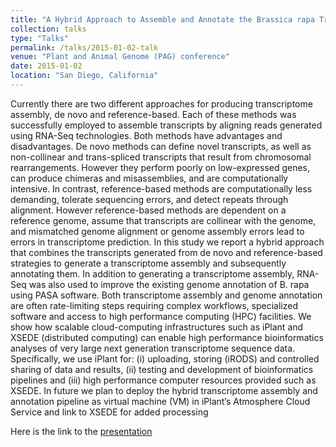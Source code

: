 ```yaml
---
title: "A Hybrid Approach to Assemble and Annotate the Brassica rapa Transcriptome in the Cloud through the iPlant Collaborative and XSEDE"
collection: talks
type: "Talks"
permalink: /talks/2015-01-02-talk
venue: "Plant and Animal Genome (PAG) conference"
date: 2015-01-02
location: "San Diego, California"
---
```


Currently there are two different approaches for producing transcriptome assembly, de novo and reference-based. Each of these methods was successfully employed to assemble transcripts by aligning reads generated using RNA-Seq technologies. Both methods have advantages and disadvantages. De novo methods can define novel transcripts, as well as non-collinear and trans-spliced transcripts that result from chromosomal rearrangements.  However they perform poorly on low-expressed genes, can produce chimeras and misassemblies, and are computationally intensive. In contrast, reference-based methods are computationally less demanding, tolerate sequencing errors, and detect repeats through alignment. However reference-based methods are dependent on a reference genome, assume that transcripts are collinear with the genome, and mismatched genome alignment or genome assembly errors lead to errors in transcriptome prediction. In this study we report a hybrid approach that combines the transcripts generated from de novo and reference-based strategies to generate a transcriptome assembly and subsequently annotating them. In addition to generating a transcriptome assembly, RNA-Seq was also used to improve the existing genome annotation of B. rapa using PASA software. Both transcriptome assembly and genome annotation are often rate-limiting steps requiring complex workflows, specialized software and access to high performance computing (HPC) facilities. We show how scalable cloud-computing infrastructures such as iPlant and XSEDE (distributed computing) can enable high performance bioinformatics analyses of very large next generation transcriptome sequence data. Specifically, we use iPlant for: (i) uploading, storing (iRODS) and controlled sharing of data and results, (ii) testing and development of bioinformatics pipelines and (iii) high performance computer resources provided such as XSEDE. In future we plan to deploy the hybrid transcriptome assembly and annotation pipeline as virtual machine (VM) in iPlant’s Atmosphere Cloud Service and link to XSEDE for added processing

Here is the link to the [presentation](https://speakerdeck.com/upendrak/pag-2015-iplant)
